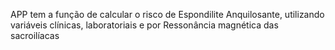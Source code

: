APP tem a função de calcular o risco de Espondilite Anquilosante, utilizando variáveis clínicas, laboratoriais e por Ressonância magnética das sacroilíacas
